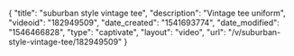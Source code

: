 {
    "title": "suburban style vintage tee",
    "description": "Vintage tee uniform",
    "videoid": "182949509",
    "date_created": "1541693774",
    "date_modified": "1546466828",
    "type": "captivate",
    "layout": "video",
    "url": "\/v\/suburban-style-vintage-tee\/182949509"
}